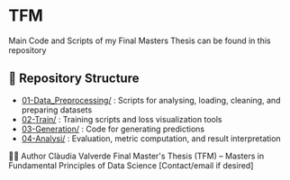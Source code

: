 # TFM
Main Code and Scripts of my Final Masters Thesis can be found in this repository

## 📁 Repository Structure

- [01-Data_Preprocessing/](01-Data_Preprocessing/) : Scripts for analysing, loading, cleaning, and preparing datasets
- [02-Train/](02-Train/) : Training scripts and loss visualization tools
- [03-Generation/](03-Generation/) : Code for generating predictions
- [04-Analysi/](04-Analysi/) : Evaluation, metric computation, and result interpretation



🧑‍🎓 Author
Clàudia Valverde
Final Master's Thesis (TFM) – Masters in Fundamental Principles of Data Science
[Contact/email if desired]
